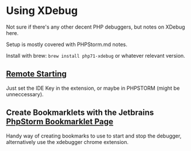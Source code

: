 # Using XDebug

Not sure if there's any other decent PHP debuggers, but notes on XDebug here.

Setup is mostly covered with PHPStorm.md notes.

Install with brew: `brew install php71-xdebug` or whatever relevant version.

## [Remote Starting](https://xdebug.org/docs/remote#starting)

Just set the IDE Key in the extension, or maybe in PHPSTORM (might be unneccessary).

## Create Bookmarklets with the Jetbrains [PhpStorm Bookmarklet Page](https://www.jetbrains.com/phpstorm/marklets/)

Handy way of creating bookmarks to use to start and stop the debugger, alternatively use the xdebugger chrome extension.